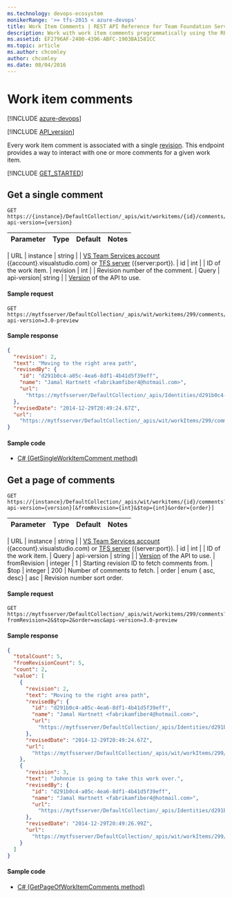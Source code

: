 ```yaml
---
ms.technology: devops-ecosystem
monikerRange: '>= tfs-2015 < azure-devops'
title: Work Item Comments | REST API Reference for Team Foundation Server
description: Work with work item comments programmatically using the REST APIs for Team Foundation Server. 
ms.assetid: EF2796AF-2400-4396-ABFC-1903BA1581CC
ms.topic: article
ms.author: chcomley
author: chcomley
ms.date: 08/04/2016
---
```


# Work item comments

[!INCLUDE [azure-devops](../_data/azure-devops-message.md)]

[!INCLUDE [API_version](../_data/version3-preview.md)]

Every work item comment is associated with a single [revision](./revisions.md). This endpoint provides a way to interact with one or more comments for a given work item.

[!INCLUDE [GET_STARTED](../../api/_data/get-started.md)]

## Get a single comment

```no-highlight
GET https://{instance}/DefaultCollection/_apis/wit/workitems/{id}/comments/{revision}?api-version={version}
```

| Parameter | Type | Default | Notes |
| :-------- | :--- | :------ | :---- |


| URL
| instance | string | | [VS Team Services account](../../get-started/rest/basics.md) ({account}.visualstudio.com) or [TFS server](../../get-started/rest/basics.md) ({server:port}).
| id | int | | ID of the work item.
| revision | int | | Revision number of the comment.
| Query
| api-version| string | | [Version](../../concepts/rest-api-versioning.md) of the API to use.

#### Sample request

```
GET https://mytfsserver/DefaultCollection/_apis/wit/workitems/299/comments/2?api-version=3.0-preview
```

#### Sample response

```json
{
  "revision": 2,
  "text": "Moving to the right area path",
  "revisedBy": {
    "id": "d291b0c4-a05c-4ea6-8df1-4b41d5f39eff",
    "name": "Jamal Hartnett <fabrikamfiber4@hotmail.com>",
    "url":
      "https://mytfsserver/DefaultCollection/_apis/Identities/d291b0c4-a05c-4ea6-8df1-4b41d5f39eff"
  },
  "revisedDate": "2014-12-29T20:49:24.67Z",
  "url":
    "https://mytfsserver/DefaultCollection/_apis/wit/workItems/299/comments/2"
}
```

#### Sample code

* [C# (GetSingleWorkItemComment method)](https://github.com/microsoft/azure-devops-dotnet-samples/blob/master/ClientLibrary/Samples/WorkItemTracking/CommentsSample.cs#L13)

## Get a page of comments

```no-highlight
GET https://{instance}/DefaultCollection/_apis/wit/workitems/{id}/comments?api-version={version}[&fromRevision={int}&$top={int}&order={order}]
```

| Parameter | Type | Default | Notes |
| :-------- | :--- | :------ | :---- |


| URL
| instance | string | | [VS Team Services account](../../get-started/rest/basics.md) ({account}.visualstudio.com) or [TFS server](../../get-started/rest/basics.md) ({server:port}).
| id | int | | ID of the work item.
| Query
| api-version | string | | [Version](../../concepts/rest-api-versioning.md) of the API to use.
| fromRevision | integer | 1 | Starting revision ID to fetch comments from.
| $top | integer | 200 | Number of comments to fetch.
| order | enum { asc, desc} | asc | Revision number sort order.

#### Sample request

```
GET https://mytfsserver/DefaultCollection/_apis/wit/workitems/299/comments?fromRevision=2&$top=2&order=asc&api-version=3.0-preview
```

#### Sample response

```json
{
  "totalCount": 5,
  "fromRevisionCount": 5,
  "count": 2,
  "value": [
    {
      "revision": 2,
      "text": "Moving to the right area path",
      "revisedBy": {
        "id": "d291b0c4-a05c-4ea6-8df1-4b41d5f39eff",
        "name": "Jamal Hartnett <fabrikamfiber4@hotmail.com>",
        "url":
          "https://mytfsserver/DefaultCollection/_apis/Identities/d291b0c4-a05c-4ea6-8df1-4b41d5f39eff"
      },
      "revisedDate": "2014-12-29T20:49:24.67Z",
      "url":
        "https://mytfsserver/DefaultCollection/_apis/wit/workItems/299/comments/2"
    },
    {
      "revision": 3,
      "text": "Johnnie is going to take this work over.",
      "revisedBy": {
        "id": "d291b0c4-a05c-4ea6-8df1-4b41d5f39eff",
        "name": "Jamal Hartnett <fabrikamfiber4@hotmail.com>",
        "url":
          "https://mytfsserver/DefaultCollection/_apis/Identities/d291b0c4-a05c-4ea6-8df1-4b41d5f39eff"
      },
      "revisedDate": "2014-12-29T20:49:26.99Z",
      "url":
        "https://mytfsserver/DefaultCollection/_apis/wit/workItems/299/comments/3"
    }
  ]
}
```

#### Sample code

* [C# (GetPageOfWorkItemComments method)](https://github.com/microsoft/azure-devops-dotnet-samples/blob/master/ClientLibrary/Samples/WorkItemTracking/CommentsSample.cs#L30)
